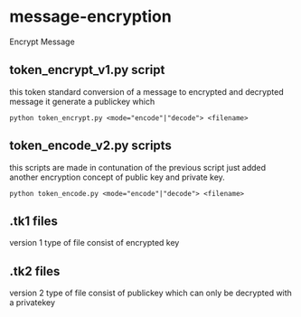 # message-encryption
Encrypt Message

## token_encrypt_v1.py script
this token standard conversion of a message to encrypted and decrypted message 
it generate a publickey which 
```
python token_encrypt.py <mode="encode"|"decode"> <filename>
```

## token_encode_v2.py scripts
this scripts are made in contunation of the previous script just added another encryption concept of public key and private key.
```
python token_encode.py <mode="encode"|"decode"> <filename>
```

## .tk1 files
version 1 type of file consist of encrypted key
## .tk2 files
version 2 type of file consist of publickey which can only be decrypted with a privatekey